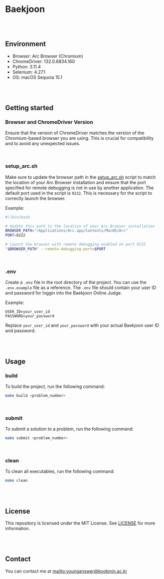# Baekjoon

<br/>
<br/>

## Environment

-   Browser: Arc Browser (Chromium)
-   ChromeDriver: 132.0.6834.160
-   Python: 3.11.4
-   Selenium: 4.27.1
-   OS: macOS Sequoia 15.1

<br/>
<br/>

## Getting started

### Browser and ChromeDriver Version

Ensure that the version of ChromeDriver matches the version of the Chromium-based browser you are using. This is crucial for compatibility and to avoid any unexpected issues.

<br/>

### setup_arc.sh

Make sure to update the browser path in the [setup_arc.sh](util/setup_arc.sh) script to match the location of your Arc Browser installation and ensure that the port specified for remote debugging is not in use by another application. The default port used in the script is `9222`. This is necessary for the script to correctly launch the browser.

Example:

```bash
#!/bin/bash

# Update this path to the location of your Arc Browser installation
BROWSER_PATH="/Applications/Arc.app/Contents/MacOS/Arc"
PORT=9222

# Launch the browser with remote debugging enabled on port 9222
"$BROWSER_PATH" --remote-debugging-port=$PORT
```

<br/>

### .env

Create a `.env` file in the root directory of the project. You can use the `.env.example` file as a reference. The `.env` file should contain your user ID and password for loggin into the Baekjoon Online Judge.

Example:

```plaintext
USER_ID=your_user_id
PASSWORD=your_password
```

Replace `your_user_id` and `your_password` with your actual Baekjoon user ID and password.

<br/>
<br/>

## Usage

### build

To build the project, run the following command:

```bash
make build <problem_number>
```

<br/>

### submit

To submit a solution to a problem, run the following command:

```bash
make submit <problem_number>
```

<br/>

### clean

To clean all executables, run the following command:

```bash
make clean
```

<br/>
<br/>

## License

This repository is licensed under the MIT License. See [LICENSE](LICENSE.md) for more information.

<br/>
<br/>

## Contact

You can contact me at <mailto:younganswer@kookmin.ac.kr>
